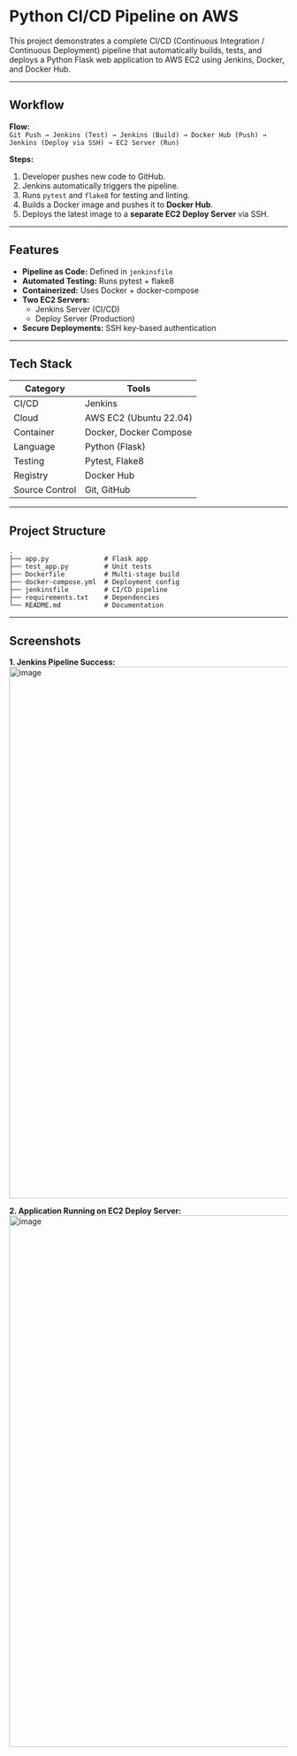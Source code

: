 # Python CI/CD Pipeline on AWS

This project demonstrates a complete CI/CD (Continuous Integration / Continuous Deployment) pipeline that automatically builds, tests, and deploys a Python Flask web application to AWS EC2 using Jenkins, Docker, and Docker Hub.

---

## Workflow

**Flow:**  
`Git Push → Jenkins (Test) → Jenkins (Build) → Docker Hub (Push) → Jenkins (Deploy via SSH) → EC2 Server (Run)`

**Steps:**
1. Developer pushes new code to GitHub.  
2. Jenkins automatically triggers the pipeline.  
3. Runs `pytest` and `flake8` for testing and linting.  
4. Builds a Docker image and pushes it to **Docker Hub**.  
5. Deploys the latest image to a **separate EC2 Deploy Server** via SSH.  

---

## Features

- **Pipeline as Code:** Defined in `jenkinsfile`  
- **Automated Testing:** Runs pytest + flake8  
- **Containerized:** Uses Docker + docker-compose  
- **Two EC2 Servers:**  
  - Jenkins Server (CI/CD)  
  - Deploy Server (Production)  
- **Secure Deployments:** SSH key-based authentication  

---

## Tech Stack

| Category | Tools |
|-----------|-------|
| CI/CD | Jenkins |
| Cloud | AWS EC2 (Ubuntu 22.04) |
| Container | Docker, Docker Compose |
| Language | Python (Flask) |
| Testing | Pytest, Flake8 |
| Registry | Docker Hub |
| Source Control | Git, GitHub |

---

## Project Structure

```
.
├── app.py              # Flask app
├── test_app.py         # Unit tests
├── Dockerfile          # Multi-stage build
├── docker-compose.yml  # Deployment config
├── jenkinsfile         # CI/CD pipeline
├── requirements.txt    # Dependencies
└── README.md           # Documentation
```

---

## Screenshots

**1. Jenkins Pipeline Success:**
<img width="1498" height="961" alt="image" src="https://github.com/user-attachments/assets/575124ba-ad02-47d1-9a22-e01bd316f32c" />


**2. Application Running on EC2 Deploy Server:**
<img width="1498" height="961" alt="image" src="https://github.com/user-attachments/assets/ba67941c-6662-421b-b430-7cd080b43f97" />

